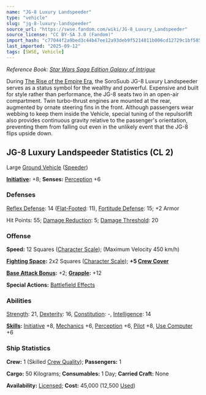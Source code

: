 ```yaml
---
name: "JG-8 Luxury Landspeeder"
type: "vehicle"
slug: "jg-8-luxury-landspeeder"
source_url: "https://swse.fandom.com/wiki/JG-8_Luxury_Landspeeder"
source_license: "CC BY-SA 3.0 (Fandom)"
import_hash: "c77044f2a9bed3c44b47ee12a93deb9f5214811b006cd12729c1bf5850dfa5c0"
last_imported: "2025-09-12"
tags: [SWSE, Vehicle]
---
```

*Reference Book: [Star Wars Saga Edition Galaxy of Intrigue](https://swse.fandom.com/wiki/Star_Wars_Saga_Edition_Galaxy_of_Intrigue)*

During [The Rise of the Empire Era](https://swse.fandom.com/wiki/The_Rise_of_the_Empire_Era), the SoroSuub JG-8 Luxury Landspeeder serves as a status symbol for the wealthy and powerful. Expensive and built for style rather than performance, the JG-8 seats two in an open-air compartment. Twin turbo-thrust engines are mounted at the rear, augmented by ornate steering fins in the front. Although passengers wear webbing to keep them inside the Vehicle, special tuning of the repulsorlift also provides continuous gravity relative to the passenger's orientation, preventing them from falling out even in the unlikely event that the JG-8 flips upside down.
## JG-8 Luxury Landspeeder Statistics (CL 2)
Large [Ground Vehicle](https://swse.fandom.com/wiki/Ground_Vehicle) ([Speeder](https://swse.fandom.com/wiki/Speeder))

**[Initiative](https://swse.fandom.com/wiki/Initiative):** +8; **Senses:** [Perception](https://swse.fandom.com/wiki/Perception) +6
### Defenses
[Reflex Defense](https://swse.fandom.com/wiki/Reflex_Defense_(Vehicles)): 14 ([Flat-Footed](https://swse.fandom.com/wiki/Flat-Footed): 11), [Fortitude Defense](https://swse.fandom.com/wiki/Fortitude_Defense_(Vehicles)): 15; +2 Armor

Hit Points: 55; [Damage Reduction](https://swse.fandom.com/wiki/Damage_Reduction): 5; [Damage Threshold](https://swse.fandom.com/wiki/Damage_Threshold_(Vehicles)): 20
### Offense
**Speed:** 12 Squares ([Character Scale](https://swse.fandom.com/wiki/Character_Scale)); (Maximum Velocity 450 km/h)

**[Fighting Space](https://swse.fandom.com/wiki/Fighting_Space):** 2x2 Squares ([Character Scale](https://swse.fandom.com/wiki/Character_Scale)); **+5 [Crew Cover](https://swse.fandom.com/wiki/Crew_Cover)**

**[Base Attack Bonus](https://swse.fandom.com/wiki/Base_Attack_Bonus):** +2; **[Grapple](https://swse.fandom.com/wiki/Grapple):** +12

**Special Actions:** [Battlefield Effects](https://swse.fandom.com/wiki/Battlefield_Effects)
### Abilities
[Strength](https://swse.fandom.com/wiki/Strength): 21, [Dexterity](https://swse.fandom.com/wiki/Dexterity): 16, [Constitution](https://swse.fandom.com/wiki/Constitution): -, [Intelligence](https://swse.fandom.com/wiki/Intelligence): 14

**[Skills](https://swse.fandom.com/wiki/Skills):** [Initiative](https://swse.fandom.com/wiki/Initiative) +8, [Mechanics](https://swse.fandom.com/wiki/Mechanics) +6, [Perception](https://swse.fandom.com/wiki/Perception) +6, [Pilot](https://swse.fandom.com/wiki/Pilot) +8, [Use Computer](https://swse.fandom.com/wiki/Use_Computer) +6
### Ship Statistics
**Crew:** 1 (Skilled [Crew Quality](https://swse.fandom.com/wiki/Crew_Quality)); **Passengers:** 1

**Cargo:** 50 Kilograms; **Consumables:** 1 Day; **Carried Craft:** None

**Availability:** [Licensed](https://swse.fandom.com/wiki/Licensed); **Cost:** 45,000 (12,500 [Used](https://swse.fandom.com/wiki/Used))